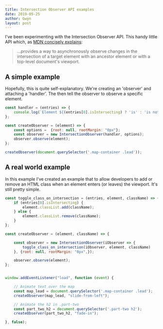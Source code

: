 ```yaml
---
title: Intersection Observer API examples
date: 2019-05-25
author: Gwyn
layout: post
---
```


I've been experimenting with the Intersection Observer API. This handy little API which, as [MDN concisely explains](https://developer.mozilla.org/en-US/docs/Web/API/Intersection_Observer_API):

> ...provides a way to asynchronously observe changes in the intersection of a target element with an ancestor element or with a top-level document's viewport.

## A simple example

Hopefully, this is quite self-explanatory. We're creating an 'observer' and attaching a 'handler'. The then tell the observer to observe a specific element.

```javascript
const handler = (entries) => {
    console.log(`Element ${(entries[0].isIntersecting) ? 'is' : 'is not'} in view`);
};

const createObserver = (element) => {
    const options =  {root: null, rootMargin: "0px"};
    const observer = new IntersectionObserver(handler, options);
    observer.observe(element);
};

createObserver(document.querySelector('.map-container .lead'));
```

## A real world example

In this example I've created an example that to allow developers to add or remove an HTML class when an element enters (or leaves) the viewport. It's still pretty simple.


```javascript
const toggle_class_on_intersection = (entries, element, className) => {
    if (entries[0].isIntersecting) {
        element.classList.add(className);
    } else {
        element.classList.remove(className);
    }
};

const createObserver = (element, className) => {

    const observer = new IntersectionObserver(iObserver => {
        toggle_class_on_intersection(iObserver, element, className)
    }, {root: null, rootMargin: "0px",});

    observer.observe(element);
};


window.addEventListener("load", function (event) {

    // Animate text over the map
    const map_lead = document.querySelector('.map-container .lead');
    createObserver(map_lead, "slide-from-left");

    // Animate the h2 in .part-two
    const part_two_h2 = document.querySelector('.part-two h2');
    createObserver(part_two_h2, "fade-in");

}, false);

```